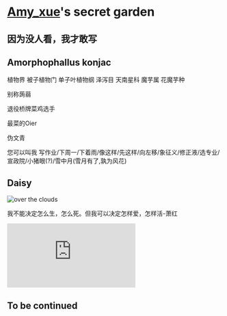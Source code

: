 # [Amy_xue](https://www.luogu.com.cn/user/181177)'s secret garden

## 因为没人看，我才敢写

## Amorphophallus konjac

植物界 被子植物门 单子叶植物纲 泽泻目 天南星科 魔芋属 花魔芋种

别称蒟蒻

退役桥牌菜鸡选手

最菜的Oier

伪文青

您可以叫我 写作业/下周一/下着雨/像这样/先这样/向左移/象征义/修正液/选专业/宣政院/小猪眼(?)/雪中月(雪月有了,孰为风花)

## Daisy

![over the clouds](https://imgtu.com/i/fjAXr9)

我不能决定怎么生，怎么死。但我可以决定怎样爱，怎样活-萧红

![random photos](https://random.52ecy.cn/randbg.php)

## To be continued
